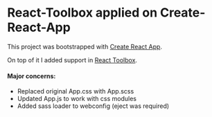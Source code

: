 # React-Toolbox applied on Create-React-App

This project was bootstrapped with [Create React App](https://github.com/facebookincubator/create-react-app).

On top of it I added support in [React Toolbox](http://react-toolbox.com/).

#### Major concerns:

* Replaced original App.css with App.scss
* Updated App.js to work with css modules
* Added sass loader to webconfig (eject was required)
